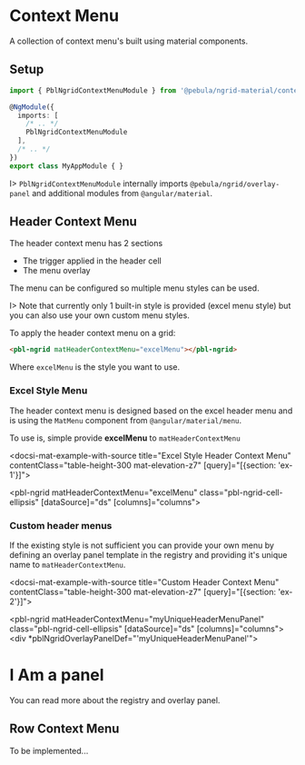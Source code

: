 # Context Menu

A collection of context menu's built using material components.

## Setup

```ts
import { PblNgridContextMenuModule } from '@pebula/ngrid-material/context-menu';

@NgModule({
  imports: [
    /* .. */
    PblNgridContextMenuModule
  ],
  /* .. */
})
export class MyAppModule { }
```

I> `PblNgridContextMenuModule` internally imports `@pebula/ngrid/overlay-panel` and additional modules from `@angular/material`.

## Header Context Menu

The header context menu has 2 sections

- The trigger applied in the header cell
- The menu overlay

The menu can be configured so multiple menu styles can be used.

I> Note that currently only 1 built-in style is provided (excel menu style) but you can also use your
own custom menu styles.

To apply the header context menu on a grid:

```html
<pbl-ngrid matHeaderContextMenu="excelMenu"></pbl-ngrid>
```

Where `excelMenu` is the style you want to use.

### Excel Style Menu

The header context menu is designed based on the excel header menu and is using the `MatMenu` component from `@angular/material/menu`.

To use is, simple provide **excelMenu** to `matHeaderContextMenu`

<docsi-mat-example-with-source title="Excel Style Header Context Menu" contentClass="table-height-300 mat-elevation-z7" [query]="[{section: 'ex-1'}]">
  <!--@pebula-example:ex-1-->
  <pbl-ngrid matHeaderContextMenu="excelMenu" class="pbl-ngrid-cell-ellipsis"
             [dataSource]="ds" [columns]="columns"></pbl-ngrid>
  <!--@pebula-example:ex-1-->
</docsi-mat-example-with-source>

### Custom header menus

If the existing style is not sufficient you can provide your own menu by defining an overlay panel template in the registry and providing it's unique name to `matHeaderContextMenu`.

<docsi-mat-example-with-source title="Custom Header Context Menu" contentClass="table-height-300 mat-elevation-z7" [query]="[{section: 'ex-2'}]">
  <!--@pebula-example:ex-2-->
  <pbl-ngrid matHeaderContextMenu="myUniqueHeaderMenuPanel" class="pbl-ngrid-cell-ellipsis"
             [dataSource]="ds" [columns]="columns">
    <div *pblNgridOverlayPanelDef="'myUniqueHeaderMenuPanel'">
      <h1>I Am a panel</h1>
    </div>
  </pbl-ngrid>
  <!--@pebula-example:ex-2-->
</docsi-mat-example-with-source>

<p>You can read more about the <a [routerLink]="['../..', 'concepts', 'the-registry']">registry</a> and <a [routerLink]="['../..', 'features', 'overlay-panel']">overlay panel</a>.</p>

## Row Context Menu

To be implemented...
